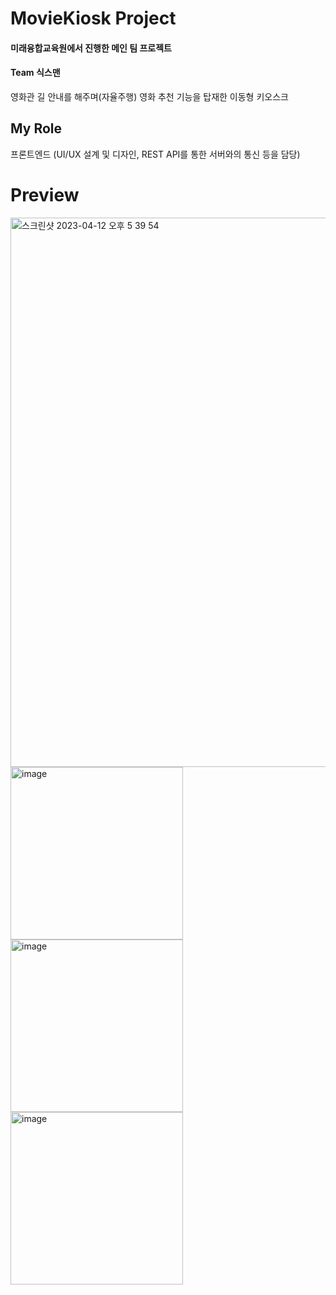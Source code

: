 # MovieKiosk Project
#### 미래융합교육원에서 진행한 메인 팀 프로젝트

#### Team 식스맨
영화관 길 안내를 해주며(자율주행) 영화 추천 기능을 탑재한 이동형 키오스크

## My Role
프론트엔드 (UI/UX 설계 및 디자인, REST API를 통한 서버와의 통신 등을 담당)


# Preview

<img width="879" alt="스크린샷 2023-04-12 오후 5 39 54" src="https://user-images.githubusercontent.com/120015594/231402247-6174b064-7092-4fd7-8863-34fb3809e863.png">
<img width="276" alt="image" src="https://user-images.githubusercontent.com/120015594/231402673-a719f8b2-950c-4ab2-bb13-d5a47314f2fc.png">
<img width="276" alt="image" src="https://user-images.githubusercontent.com/120015594/231402686-cbc6a154-7579-43b6-8c38-63d0a867f2dc.png">
<img width="276" alt="image" src="https://user-images.githubusercontent.com/120015594/231402703-55476ad2-149d-4085-8d16-40b1e820816e.png">
